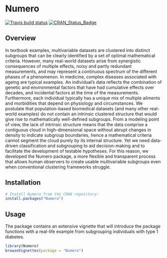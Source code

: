 # Numero
[![Travis build status](https://travis-ci.org/sahmri-molar/Numero.svg?branch=master)](https://travis-ci.org/sahmri-molar/Numero)
[![CRAN_Status_Badge](http://www.r-pkg.org/badges/version/Numero)](http://cran.r-project.org/package=Numero)

Overview
--------

In textbook examples, multivariable datasets are clustered into distinct subgroups that can be clearly identified by a set of optimal mathematical criteria. However, many real-world datasets arise from synergistic consequences of multiple effects, noisy and partly redundant measurements, and may represent a continuous spectrum of the different phases of a phenomenon. In medicine, complex diseases associated with ageing are typical examples. An individual’s data reflects the combination of genetic and environmental factors that have had cumulative effects over decades, and incidental factors at the time of the measurements. Furthermore, each individual typically has a unique mix of multiple ailments and morbidities that depend on physiology and circumstances. We postulate that population-based biomedical datasets (and many other real-world examples) do not contain an intrinsic clustered structure that would give rise to mathematically well-defined subgroups. From a modeling point of view, the lack of intrinsic structure means that the data comprise a contiguous cloud in high-dimensional space without abrupt changes in density to indicate subgroup boundaries, hence a mathematical criteria cannot segment the cloud purely by its internal structure. Yet we need data-driven classification and subgrouping to aid decision-making and to facilitate the development of testable hypotheses. For this reason, we developed the Numero package, a more flexible and transparent process that allows human observers to create usable multivariable subgroups even when conventional clustering frameworks struggle.

Installation
------------

``` r
# Install Numero from the CRAN repository:
install.packages("Numero")
```

Usage
-----

The package contains an extensive vignette that will introduce the
package functions with a real-life example from subgrouping individuals with type 1 diabetes.

``` r
library(Numero)
browseVignettes(package = "Numero")
```
